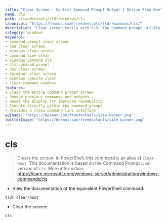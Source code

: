 ```yaml
---
title: "Clear Screen - Control Command Prompt Output | Online Free DevTools by Hexmos"
name: cls
path: /freedevtools/tldr/windows/cls
canonical: "https://hexmos.com/freedevtools/tldr/windows/cls/"
description: "Clear screen easily with CLS, the command prompt utility. Remove clutter and control your command line interface on Windows. Free online tool, no registration required."
category: windows
keywords:
- command prompt clear screen
- cmd clear screen
- windows clear screen
- command line clear
- windows command cls
- cls command prompt
- dos clear screen
- terminal clear screen
- windows console clear
- clear command windows
features:
- Clear the entire command prompt screen
- Remove previous commands and outputs
- Reset the display for improved readability
- Execute directly within the command prompt
- Provides a clean command line interface
ogImage: "https://hexmos.com/freedevtools/site-banner.png"
twitterImage: "https://hexmos.com/freedevtools/site-banner.png"
---
```


# cls

> Clears the screen.
> In PowerShell, this command is an alias of `Clear-Host`. This documentation is based on the Command Prompt (`cmd`) version of `cls`.
> More information: <https://learn.microsoft.com/windows-server/administration/windows-commands/cls>.

- View the documentation of the equivalent PowerShell command:

`tldr clear-host`

- Clear the screen:

`cls`
